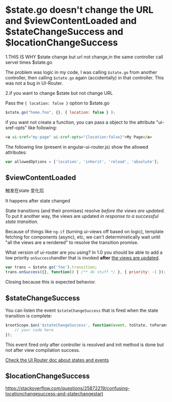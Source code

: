 # $state.go doesn't change the URL and $viewContentLoaded and $stateChangeSuccess and $locationChangeSuccess

1.THIS IS WHY $state change but url not change,in the same controller call servel times $state.go

The problem was logic in my code, I was calling `$state.go` from another controller, then calling `$state.go` again (accidentally) in that controller. This was not a bug in UI-Router. 



2.if you want to change $state but not change URL

Pass the `{ location: false }` option to $state.go

```js
$state.go("home.foo", {}, { location: false } );
```

if you want not create a function, you can pass a object to the attribute "ui-sref-opts" like following:

```html
<a ui-sref="my-page" ui-sref-opts="{location:false}">My Page</a>
```

The following line (present in angular-ui-router.js) show the allowed attributes:

```js
var allowedOptions = ['location', 'inherit', 'reload', 'absolute'];
```

## $viewContentLoaded

触发在state 变化后

It happens after state changed

State transitions (and their promises) resolve *before the views are updated*.
To put it another way, the views are updated *in response to a successful state transition*.

Because of things like `ng-if` (turning ui-views off based on logic), template fetching for components (async), etc, we can't deterministically wait until "all the views are a rendered" to resolve the transition promise.

What version of ui-router are you using? In 1.0 you should be able to add a low priority `onSuccess`handler that is invoked **after** [the views are updated](https://github.com/ui-router/core/blob/8571ee281a16c16add841c6c57fcfedd1c788e36/src/hooks/views.ts#L28-L52).

```js
var trans = $state.go('foo').transition;
trans.onSuccess({}, function() { /** do stuff */ }, { priority: -1 });
```

Closing because this is expected behavior.

## $stateChangeSuccess

You can listen the event `$stateChangeSuccess` that is fired when the state transition is complete:

```js
$rootScope.$on('$stateChangeSuccess', function(event, toState, toParams, fromState, fromParams){
    // your code here
});
```

This event fired only after controller is resolved and init method is done but not after view compilation success. 

[Check the UI Router doc about states and events](http://angular-ui.github.io/ui-router/site/#/api/ui.router.state.$state)

## $locationChangeSuccess

https://stackoverflow.com/questions/25872219/confusing-locationchangesuccess-and-statechangestart

